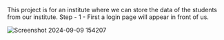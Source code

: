 This project is for an institute where we can store the data of the students from our institute.
Step - 1 - First a login page will appear in front of us.

![Screenshot 2024-09-09 154207](https://github.com/user-attachments/assets/264e59bb-a837-42a6-ba59-fd5c1ddad004)
